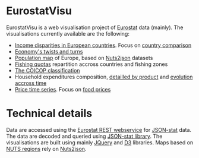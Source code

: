 EurostatVisu
======

EurostatVisu is a web visualisation project of [Eurostat](http://ec.europa.eu/eurostat/) data (mainly). The visualisations currently available are the following:

- [Income disparities in European countries](https://pierre-lamarche.github.io/EurostatVisu/income_distr.html). Focus on [country comparison](https://pierre-lamarche.github.io/EurostatVisu/income_distr_2.html)
- [Economy's twists and turns](https://pierre-lamarche.github.io/EurostatVisu/crisis_route.html)
- [Population map](https://pierre-lamarche.github.io/EurostatVisu/population_map.html?lvl=3&time=2014&s=1200&proj=laea) of Europe, based on [Nuts2json](https://github.com/jgaffuri/Nuts2json/blob/gh-pages/README.md) datasets
- [Fishing quotas](https://pierre-lamarche.github.io/EurostatVisu/fq/quotas.html) repartition accross countries and fishing zones
- [The COICOP classification](https://pierre-lamarche.github.io/EurostatVisu/coicop_hierarchy.html)
- Household expenditures composition, [detailled by product](https://pierre-lamarche.github.io/EurostatVisu/coicop_sunburst.html) and [evolution accross time](https://pierre-lamarche.github.io/EurostatVisu/coicop_time_stack.html)
- [Price time series](https://pierre-lamarche.github.io/EurostatVisu/timeser.html). Focus on [food prices](https://pierre-lamarche.github.io/EurostatVisu/FPMT_timeser.html)

# Technical details

Data are accessed using the [Eurostat REST webservice](http://ec.europa.eu/eurostat/web/json-and-unicode-web-services/getting-started/rest-request) for [JSON-stat](https://json-stat.org/) data. The data are decoded and queried using [JSON-stat library](https://json-stat.com/). The visualisations are built using mainly [JQuery](https://jquery.com/) and [D3](https://d3js.org/) libraries. Maps based on <a href="http://ec.europa.eu/eurostat/web/nuts/overview" target="_blank">NUTS regions</a> rely on [Nuts2json](https://github.com/jgaffuri/Nuts2json/blob/gh-pages/README.md).
